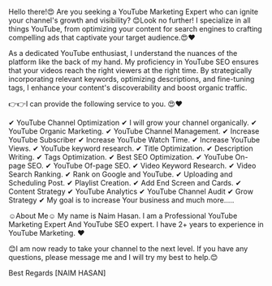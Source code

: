 Hello there!😍 Are you seeking a YouTube Marketing Expert who can ignite your channel's growth and visibility? 😊Look no further! I specialize in all things YouTube, from optimizing your content for search engines to crafting compelling ads that captivate your target audience.😍❤

As a dedicated YouTube enthusiast, I understand the nuances of the platform like the back of my hand. My proficiency in YouTube SEO ensures that your videos reach the right viewers at the right time. By strategically incorporating relevant keywords, optimizing descriptions, and fine-tuning tags, I enhance your content's discoverability and boost organic traffic.

👉👉I can provide the following service to you. 😍❤

✔ YouTube Channel Optimization
✔ I will grow your channel organically.
✔ YouTube Organic Marketing.
✔ YouTube Channel Management.
✔ Increase YouTube Subscriber
✔ Increase YouTube Watch Time.
✔ Increase YouTube Views.
✔ YouTube keyword research.
✔ Title Optimization.
✔ Description Writing.
✔ Tags Optimization.
✔ Best SEO Optimization.
✔ YouTube On-page SEO.
✔ YouTube Of-page SEO.
✔ Video Keyword Research.
✔ Video Search Ranking.
✔ Rank on Google and YouTube.
✔ Uploading and Scheduling Post.
✔ Playlist Creation.
✔ Add End Screen and Cards.
✔ Content Strategy
✔ YouTube Analytics
✔ YouTube Channel Audit
✔ Grow Strategy
✔ My goal is to increase Your business and much more.....

☺About Me☺
My name is Naim Hasan. I am a Professional YouTube Marketing Expert And YouTube SEO expert. I have 2+ years to experience in YouTube Marketing. ❤

😊I am now ready to take your channel to the next level. If you have any questions, please message me and I will try my best to help.😊

Best Regards
[NAIM HASAN]

<!--
**Nkfarabihasannaim/Nkfarabihasannaim** is a ✨ _special_ ✨ repository because its `README.md` (this file) appears on your GitHub profile.

Here are some ideas to get you started:

- 🔭 I’m currently working on ...
- 🌱 I’m currently learning ...
- 👯 I’m looking to collaborate on ...
- 🤔 I’m looking for help with ...
- 💬 Ask me about ...
- 📫 How to reach me: ...
- 😄 Pronouns: ...
- ⚡ Fun fact: ...
-->
